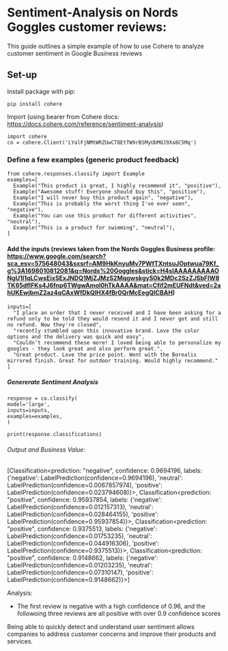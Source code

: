 # Sentiment-Analysis on Nords Goggles customer reviews:
This guide outlines a simple example of how to use Cohere to analyze customer sentiment in Google Business reviews

## Set-up
Install package with pip:
    
    pip install cohere

Import (using bearer from Cohere docs: https://docs.cohere.com/reference/sentiment-analysis)
  
    import cohere
    co = cohere.Client('LYalFjNMtWRZUwCT8EtTW9rBSMyUbMOJ9Xa8C5Mq')

### Define a few examples (generic product feedback)

    from cohere.responses.classify import Example
    examples=[
      Example("This product is great, I highly recommend it", "positive"),
      Example("Awesome stuff! Everyone should buy this", "positive"),
      Example("I will never buy this product again", "negative"),
      Example("This is probably the worst thing I've ever seen", "negative"),
      Example("You can use this product for different activities", "neutral"),
      Example("This is a product for swimming", "neutral"),
    ]

#### Add the inputs (reviews taken from the Nords Goggles Business profile: https://www.google.com/search?sca_esv=575648043&sxsrf=AM9HkKnyuMv7PWfTXntsuJOptwua79Kf_g%3A1698010812081&q=Nords%20Goggles&stick=H4sIAAAAAAAAAONgU1I1qLCwsEixSExJNDQ1MjZJMzS2MqgwskgyS0k2MDc2SzZJSbFIW8TK65dflFKs4J6fnp6TWgwAmol0hTkAAAA&mat=Cfif2mEUFNdt&ved=2ahUKEwjbmZ2az4qCAxWfDkQIHX4fBr0QrMcEegQICBAH)

    inputs=[
      "I place an order that I never received and I have been asking for a refund only to be told they would resend it and I never got and still no refund. Now they're closed",
      "recently stumbled upon this innovative brand. Love the color options and the delivery was quick and easy",
      "Couldn’t recommend these more! I loved being able to personalize my googles - they look great and also perform great.",
      "Great product. Love the price point. Went with the Borealis mirrored finish. Great for outdoor training. Would highly recommend."
    ]

##### Genererate Sentiment Analysis

    response = co.classify(
    model='large',
    inputs=inputs,
    examples=examples,
    )

    print(response.classifications)


###### Output and Business Value:

[Classification<prediction: "negative", confidence: 0.9694196, labels: {'negative': LabelPrediction(confidence=0.9694196), 'neutral': LabelPrediction(confidence=0.0067857974), 'positive': LabelPrediction(confidence=0.023794608)}>, Classification<prediction: "positive", confidence: 0.95937854, labels: {'negative': LabelPrediction(confidence=0.012157313), 'neutral': LabelPrediction(confidence=0.028464155), 'positive': LabelPrediction(confidence=0.95937854)}>, Classification<prediction: "positive", confidence: 0.9375513, labels: {'negative': LabelPrediction(confidence=0.01753235), 'neutral': LabelPrediction(confidence=0.044916306), 'positive': LabelPrediction(confidence=0.9375513)}>, Classification<prediction: "positive", confidence: 0.9148662, labels: {'negative': LabelPrediction(confidence=0.01203235), 'neutral': LabelPrediction(confidence=0.07310147), 'positive': LabelPrediction(confidence=0.9148662)}>]

Analysis: 
 - The first review is negative with a high confidence of 0.96, and the followoing three reviews are all positive with over 0.9 confidence scores

Being able to quickly detect and understand user sentiment allows companies to address customer concerns and improve their products and services.
